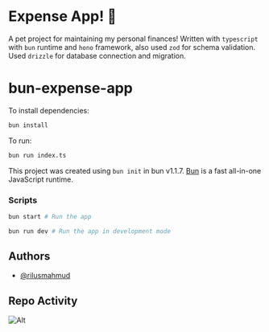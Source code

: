 # Expense App! 🚀

A pet project for maintaining my personal finances!
Written with `typescript` with `bun` runtime and `hono` framework, also used `zod` for schema validation.
Used `drizzle` for database connection and migration.

# bun-expense-app

To install dependencies:

```bash
bun install
```

To run:

```bash
bun run index.ts
```

This project was created using `bun init` in bun v1.1.7. [Bun](https://bun.sh) is a fast all-in-one JavaScript runtime.

### Scripts

```bash
bun start # Run the app

bun run dev # Run the app in development mode
```

## Authors

- [@rilusmahmud](https://github.com/RilusMahmud)

## Repo Activity

![Alt](https://repobeats.axiom.co/api/embed/2763eb5b3f941b6de01908f1c7382e1a98d43864.svg "Repobeats analytics image")


